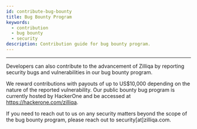 ```yaml
---
id: contribute-bug-bounty
title: Bug Bounty Program
keywords:
  - contribution
  - bug bounty
  - security
description: Contribution guide for bug bounty program.
---
```


---

Developers can also contribute to the advancement of Zilliqa by reporting security bugs and vulnerabilities in our bug bounty program.

We reward contributions with payouts of up to US$10,000 depending on the nature of the reported vulnerability. Our public bounty bug program is currently 
hosted by HackerOne and be accessed at https://hackerone.com/zilliqa. 

If you need to reach out to us on any security matters beyond the scope of the bug bounty program, please reach out to security[at]zilliqa.com. 